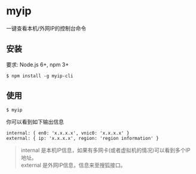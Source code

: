 # myip

一键查看本机/外网IP的控制台命令

## 安装

要求: Node.js 6+, npm 3+

```
$ npm install -g myip-cli
```

## 使用

```
$ myip
```

你可以看到如下输出信息

```
internal: { en0: 'x.x.x.x', vnic0: 'x.x.x.x' }
external: { ip: 'x.x.x.x', region: 'region information' }
```

> internal 是本机IP信息，如果有多网卡(或者虚拟机的情况)可以看到多个IP地址。  
> external 是外网IP信息，信息来至搜狐接口。  
